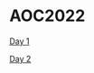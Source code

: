 # AOC2022

[Day 1](https://cloudyshoe.github.io/AOC2022/01)

[Day 2](https://cloudyshoe.github.io/AOC2022/02)
